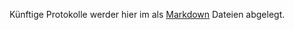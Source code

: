 Künftige Protokolle werder hier im als [Markdown](https://guides.github.com/features/mastering-markdown/) Dateien abgelegt.
